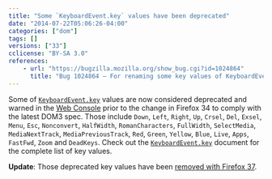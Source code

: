 ```yaml
---
title: "Some `KeyboardEvent.key` values have been deprecated"
date: "2014-07-22T05:06:26-04:00"
categories: ["dom"]
tags: []
versions: ["33"]
cclicense: "BY-SA 3.0"
references:
    - url: "https://bugzilla.mozilla.org/show_bug.cgi?id=1024864"
      title: "Bug 1024864 – For renaming some key values of KeyboardEvent.key on 33, we should warn it on the Console"
---
```

Some of [`KeyboardEvent.key`](https://developer.mozilla.org/en-US/docs/Web/API/KeyboardEvent.key) values are now considered deprecated and warned in the [Web Console](https://developer.mozilla.org/en-US/docs/Tools/Web_Console) prior to the change in Firefox 34 to comply with the latest DOM3 spec. Those include `Down`, `Left`, `Right`, `Up`, `Crsel`, `Del`, `Exsel`, `Menu`, `Esc`, `Nonconvert`, `HalfWidth`, `RomanCharacters`, `FullWidth`, `SelectMedia`, `MediaNextTrack`, `MediaPreviousTrack`, `Red`, `Green`, `Yellow`, `Blue`, `Live`, `Apps`, `FastFwd`, `Zoom` and `DeadKeys`. Check out the [`KeyboardEvent.key`](https://developer.mozilla.org/en-US/docs/Web/API/KeyboardEvent.key) document for the complete list of key values.

**Update**: Those deprecated key values have been [removed with Firefox 37](https://www.fxsitecompat.com/en-CA/docs/2015/keyboardevent-key-values-have-been-updated-for-the-latest-spec/).
